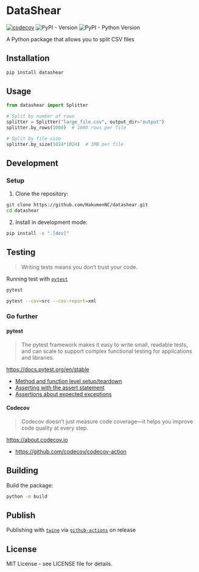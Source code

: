 # DataShear

[![codecov](https://codecov.io/github/HakumenNC/datashear/branch/main/graph/badge.svg?token=0JW393HPAY)](https://codecov.io/github/HakumenNC/datashear)
![PyPI - Version](https://img.shields.io/pypi/v/datashear)
![PyPI - Python Version](https://img.shields.io/pypi/pyversions/datashear)


A Python package that allows you to split CSV files

## Installation

```bash
pip install datashear
```

## Usage

```py
from datashear import Splitter

# Split by number of rows
splitter = Splitter("large_file.csv", output_dir="output")
splitter.by_rows(1000)  # 1000 rows per file

# Split by file size  
splitter.by_size(1024*1024)  # 1MB per file
```

## Development

### Setup

1. Clone the repository:
```bash
git clone https://github.com/HakumenNC/datashear.git
cd datashear
```

2. Install in development mode:
```bash
pip install -e ".[dev]"
```

## Testing

> Writing tests means you don’t trust your code.

Running test with [`pytest`](https://docs.pytest.org/en/stable)

```bash
pytest
```

```bash
pytest --cov=src --cov-report=xml
```

### Go further

#### pytest

> The pytest framework makes it easy to write small, readable tests, and can scale to support complex functional testing for applications and libraries.

https://docs.pytest.org/en/stable

- [Method and function level setup/teardown](https://docs.pytest.org/en/stable/how-to/xunit_setup.html#method-and-function-level-setup-teardown)
- [Asserting with the assert statement](https://docs.pytest.org/en/stable/how-to/assert.html)
- [Assertions about expected exceptions](https://docs.pytest.org/en/stable/how-to/assert.html#assertions-about-expected-exceptions)

#### Codecov

> Codecov doesn’t just measure code coverage—it helps you improve code quality at every step.

https://about.codecov.io

- https://github.com/codecov/codecov-action

## Building

Build the package:
```bash
python -m build
```

## Publish

Publishing with [`twine`](https://github.com/pypa/twine) via [`github-actions`](https://github.com/features/actions) on release

## License

MIT License - see LICENSE file for details.
